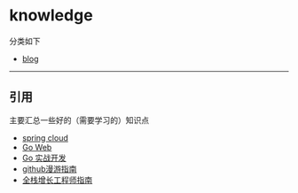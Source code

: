 # knowledge
分类如下
- [blog](blog)

---

## 引用
主要汇总一些好的（需要学习的）知识点
- [spring cloud](https://github.com/ityouknow/spring-cloud-examples)
- [Go Web](https://github.com/astaxie/build-web-application-with-golang/blob/master/zh/preface.md)
- [Go 实战开发][1]
- [github漫游指南](https://github.com/phodal/github)
- [全栈增长工程师指南](https://github.com/phodal/growth-ebook)

[1]:https://github.com/astaxie/go-best-practice/blob/master/ebook/zh/preface.md  'Go 实战开发'
